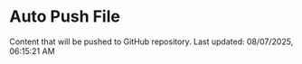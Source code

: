 # Auto Push File

Content that will be pushed to GitHub repository.
Last updated: 08/07/2025, 06:15:21 AM